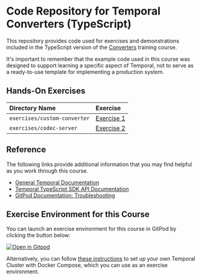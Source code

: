 # Code Repository for Temporal Converters (TypeScript)

This repository provides code used for exercises and demonstrations
included in the TypeScript version of the
[Converters](https://learn.temporal.io/courses/converters)
training course.

It's important to remember that the example code used in this course was designed to support learning a specific aspect of Temporal, not to serve as a ready-to-use template for implementing a production system.

## Hands-On Exercises

| Directory Name               | Exercise                                           |
| :--------------------------- | :------------------------------------------------- |
| `exercises/custom-converter` | [Exercise 1](exercises/custom-converter/README.md) |
| `exercises/codec-server`     | [Exercise 2](exercises/codec-server/README.md)     |

## Reference

The following links provide additional information that you may find helpful as you work through this course.

- [General Temporal Documentation](https://docs.temporal.io/)
- [Temporal TypeScript SDK API Documentation](https://typescript.temporal.io)
- [GitPod Documentation: Troubleshooting](https://www.gitpod.io/docs/troubleshooting)

## Exercise Environment for this Course

You can launch an exercise environment for this course in GitPod by
clicking the button below:

[![Open in Gitpod](https://gitpod.io/button/open-in-gitpod.svg)](https://gitpod.io/#https://github.com/temporalio/edu-converters-typescript-code)

Alternatively, you can follow
[these instructions](https://learn.temporal.io/getting_started/go/dev_environment/) to
set up your own Temporal Cluster with Docker Compose, which you can use as an
exercise environment.
